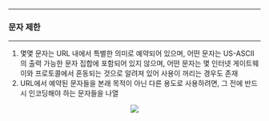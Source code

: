 -----
### 문자 제한
-----
1. 몇몇 문자는 URL 내에서 특별한 의미로 예약되어 있으며, 어떤 문자는 US-ASCII의 출력 가능한 문자 집합에 포함되어 있지 않으며, 어떤 문자는 몇 인터넷 게이트웨이와 프로토콜에서 혼동되는 것으로 알려져 있어 사용이 꺼리는 경우도 존재
2. URL에서 예약된 문자들을 본래 목적이 아닌 다른 용도로 사용하려면, 그 전에 반드시 인코딩해야 하는 문자들을 나열
<div align="center">
<img src="https://github.com/user-attachments/assets/6de61ab5-7d59-44d0-9f71-fcb8de386d07">
</div>
